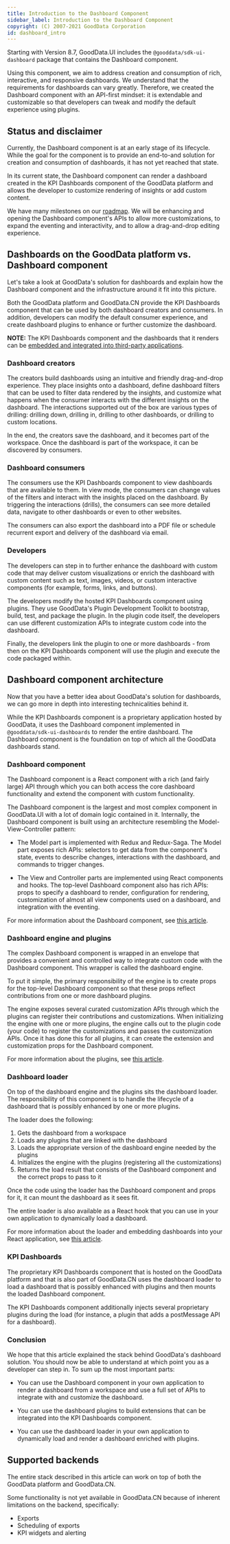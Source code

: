 ```yaml
---
title: Introduction to the Dashboard Component
sidebar_label: Introduction to the Dashboard Component
copyright: (C) 2007-2021 GoodData Corporation
id: dashboard_intro
---
```


Starting with Version 8.7, GoodData.UI includes the `@gooddata/sdk-ui-dashboard` package that contains the Dashboard component.

Using this component, we aim to address creation and consumption of rich, interactive, and responsive dashboards. We understand
that the requirements for dashboards can vary greatly. Therefore, we created the Dashboard component with an API-first
mindset: it is extendable and customizable so that developers can tweak and modify the default experience using plugins.

## Status and disclaimer

Currently, the Dashboard component is at an early stage of its lifecycle. While the goal for the component is to
provide an end-to-and solution for creation and consumption of dashboards, it has not yet reached that state.

In its current state, the Dashboard component can render a dashboard created in the KPI Dashboards component of the GoodData platform and
allows the developer to customize rendering of insights or add custom content.

We have many milestones on our [roadmap](01_intro__roadmap.md). We will be enhancing and opening the Dashboard component's APIs to allow
more customizations, to expand the eventing and interactivity, and to allow a drag-and-drop editing experience.

## Dashboards on the GoodData platform vs. Dashboard component

Let's take a look at GoodData's solution for dashboards and explain how the Dashboard
component and the infrastructure around it fit into this picture.

Both the GoodData platform and GoodData.CN provide the KPI Dashboards component that can be used by both
dashboard creators and consumers. In addition, developers can modify the default consumer experience, and create dashboard plugins
to enhance or further customize the dashboard.

**NOTE:** The KPI Dashboards component and the dashboards that it renders can be [embedded and integrated into third-party
applications](18_dashboard_embedding.md).

### Dashboard creators

The creators build dashboards using an intuitive and friendly drag-and-drop experience. They place insights onto
a dashboard, define dashboard filters that can be used to filter data rendered by the insights, and customize what happens
when the consumer interacts with the different insights on the dashboard. The interactions supported out of the box are
various types of drilling: drilling down, drilling in, drilling to other dashboards, or drilling to custom locations.

In the end, the creators save the dashboard, and it becomes part of the workspace. Once the dashboard is part of the workspace, it
can be discovered by consumers.

### Dashboard consumers

The consumers use the KPI Dashboards component to view dashboards that are available to them. In view mode,
the consumers can change values of the filters and interact with the insights placed on the dashboard. By triggering
the interactions (drills), the consumers can see more detailed data, navigate to other dashboards or even to other
websites.

The consumers can also export the dashboard into a PDF file or schedule recurrent export and delivery of the
dashboard via email.

### Developers

The developers can step in to further enhance the dashboard with custom code that may deliver custom
visualizations or enrich the dashboard with custom content such as text, images, videos, or custom interactive
components (for example, forms, links, and buttons).

The developers modify the hosted KPI Dashboards component using plugins. They use GoodData's Plugin Development Toolkit to
bootstrap, build, test, and package the plugin. In the plugin code itself, the developers can use different customization
APIs to integrate custom code into the dashboard.

Finally, the developers link the plugin to one or more dashboards - from then on the KPI Dashboards component will
use the plugin and execute the code packaged within.

## Dashboard component architecture

Now that you have a better idea about GoodData's solution for dashboards, we can go more in depth
into interesting technicalities behind it.

While the KPI Dashboards component is a proprietary application hosted by GoodData, it uses the Dashboard
component implemented in `@gooddata/sdk-ui-dashboards` to render the entire dashboard. The Dashboard component
is the foundation on top of which all the GoodData dashboards stand.

### Dashboard component

The Dashboard component is a React component with a rich (and fairly large) API through which you can
both access the core dashboard functionality and extend the component with custom functionality.

The Dashboard component is the largest and most complex component in GoodData.UI with a lot of domain logic
contained in it. Internally, the Dashboard component is built using an architecture resembling the Model-View-Controller pattern:

-  The Model part is implemented with Redux and Redux-Saga. The Model part exposes rich APIs: selectors to get data from
   the component's state, events to describe changes, interactions with the dashboard, and commands to trigger changes.

-  The View and Controller parts are implemented using React components and hooks. The top-level Dashboard component
   also has rich APIs: props to specify a dashboard to render, configuration for rendering, customization of almost
   all view components used on a dashboard, and integration with the eventing.

For more information about the Dashboard component, see [this article](18_dashboard_component.md).

### Dashboard engine and plugins

The complex Dashboard component is wrapped in an envelope that provides a convenient and controlled way to integrate
custom code with the Dashboard component. This wrapper is called the dashboard engine.

To put it simple, the primary responsibility of the engine is to create props for the top-level Dashboard component
so that these props reflect contributions from one or more dashboard plugins.

The engine exposes several curated customization APIs through which the plugins can register their contributions and
customizations. When initializing the engine with one or more plugins, the engine calls out to the plugin code (your code)
to register the customizations and passes the customization APIs. Once it has done this for all plugins, it can create
the extension and customization props for the Dashboard component.

For more information about the plugins, see [this article](18_dashboard_plugins.md).

### Dashboard loader

On top of the dashboard engine and the plugins sits the dashboard loader. The responsibility of this component is to handle
the lifecycle of a dashboard that is possibly enhanced by one or more plugins.

The loader does the following:

1.  Gets the dashboard from a workspace
2.  Loads any plugins that are linked with the dashboard
3.  Loads the appropriate version of the dashboard engine needed by the plugins
4.  Initializes the engine with the plugins (registering all the customizations)
5.  Returns the load result that consists of the Dashboard component and the correct props to pass to it

Once the code using the loader has the Dashboard component and props for it, it can mount the dashboard as it sees
fit.

The entire loader is also available as a React hook that you can use in your own application to dynamically load
a dashboard.

For more information about the loader and embedding dashboards into your React application, see [this article](18_dashboard_embedding.md).

### KPI Dashboards

The proprietary KPI Dashboards component that is hosted on the GoodData platform and that is also part of GoodData.CN uses the
dashboard loader to load a dashboard that is possibly enhanced with plugins and then mounts the loaded Dashboard
component.

The KPI Dashboards component additionally injects several proprietary plugins during the load (for instance, a plugin that
adds a postMessage API for a dashboard).

### Conclusion

We hope that this article explained the stack behind GoodData's dashboard solution. You should now be able to understand
at which point you as a developer can step in. To sum up the most important parts:

-   You can use the Dashboard component in your own application to render a dashboard from a workspace and use a full
    set of APIs to integrate with and customize the dashboard.

-   You can use the dashboard plugins to build extensions that can be integrated into the KPI Dashboards component.

-   You can use the dashboard loader in your own application to dynamically load and render a dashboard enriched with plugins.

## Supported backends

The entire stack described in this article can work on top of both the GoodData platform and GoodData.CN.

Some functionality is not yet available in GoodData.CN because of inherent limitations on the backend, specifically:

-  Exports
-  Scheduling of exports
-  KPI widgets and alerting
